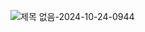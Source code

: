 ![제목 없음-2024-10-24-0944](https://github.com/user-attachments/assets/f5886037-1f46-4f15-8016-32bdb8b7b695)
